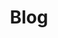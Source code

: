 ---
title: "Blog"
layout: category-blog  
permalink: /Blog/
author_profile: true
sidebar_main: ture
classes: wide
taxonomy: Blog
---